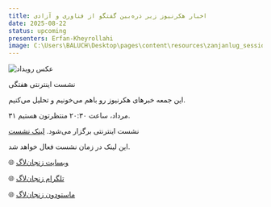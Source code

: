 ```yaml
---
title: اخبار هکرنیوز زیر ذره‌بین گفتگو از فناوری و آزادی 
date: 2025-08-22
status: upcoming
presenters: Erfan-Kheyrollahi
image: C:\Users\BALUCH\Desktop\pages\content\resources\zanjanlug_session_14.jpg
---
```

![عکس رویداد](zanjanlug_session_14.jpg)

نشست اینترنتی هفتگی

این جمعه خبرهای هکرنیوز رو باهم می‌خونیم و تحلیل می‌کنیم.

۳۱ مرداد، ساعت ۲۰:۳۰ منتظرتون هستیم.

 نشست اینترنتی برگزار می‌شود. [لینک نشست](https://engage.shatel.com/b/qmm-fcj-mwk-vm3)

این لینک در زمان نشست فعال خواهد شد.

🌐 [وبسایت زنجان‌لاگ](http://zanjanlug.ir)  

🌐 [تلگرام زنجان‌لاگ](http://t.me/zanjan_lug)

🌐 [ماستودون زنجان‌لاگ](https://ohai.social/@zanjanlug)